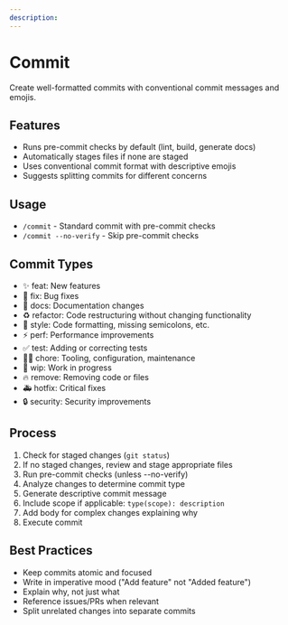 ```yaml
---
description: 
---
```


# Commit

Create well-formatted commits with conventional commit messages and emojis.

## Features

- Runs pre-commit checks by default (lint, build, generate docs)
- Automatically stages files if none are staged
- Uses conventional commit format with descriptive emojis
- Suggests splitting commits for different concerns

## Usage

- `/commit` - Standard commit with pre-commit checks
- `/commit --no-verify` - Skip pre-commit checks

## Commit Types

- ✨ feat: New features
- 🐛 fix: Bug fixes
- 📝 docs: Documentation changes
- ♻️ refactor: Code restructuring without changing functionality
- 🎨 style: Code formatting, missing semicolons, etc.
- ⚡️ perf: Performance improvements
- ✅ test: Adding or correcting tests
- 🧑‍💻 chore: Tooling, configuration, maintenance
- 🚧 wip: Work in progress
- 🔥 remove: Removing code or files
- 🚑 hotfix: Critical fixes
- 🔒 security: Security improvements

## Process

1. Check for staged changes (`git status`)
2. If no staged changes, review and stage appropriate files
3. Run pre-commit checks (unless --no-verify)
4. Analyze changes to determine commit type
5. Generate descriptive commit message
6. Include scope if applicable: `type(scope): description`
7. Add body for complex changes explaining why
8. Execute commit

## Best Practices

- Keep commits atomic and focused
- Write in imperative mood ("Add feature" not "Added feature")
- Explain why, not just what
- Reference issues/PRs when relevant
- Split unrelated changes into separate commits
